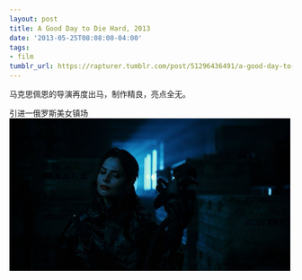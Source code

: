 ```yaml
---
layout: post
title: A Good Day to Die Hard, 2013
date: '2013-05-25T08:08:00-04:00'
tags:
- film
tumblr_url: https://rapturer.tumblr.com/post/51296436491/a-good-day-to-die-hard-2013
---
```

马克思佩恩的导演再度出马，制作精良，亮点全无。

引进一俄罗斯美女镇场 ![](/assets/img/tumblr_inline_mnjwaos9sv1qz4rgp.jpg)


